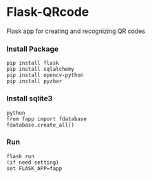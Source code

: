 # Flask-QRcode
Flask app for creating and recognizing QR codes

### Install Package
```
pip install flask
pip install sqlalchemy
pip install opencv-python
pip install pyzbar
```


### Install sqlite3
```
python
from fapp import fdatabase
fdatabase.create_all()
```

### Run
```
flask run
(if need setting)
set FLASK_APP=fapp
```
